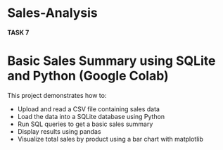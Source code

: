 # Sales-Analysis
**TASK 7**
#  Basic Sales Summary using SQLite and Python (Google Colab)

This project demonstrates how to:
- Upload and read a CSV file containing sales data
- Load the data into a SQLite database using Python
- Run SQL queries to get a basic sales summary
- Display results using pandas
- Visualize total sales by product using a bar chart with matplotlib

